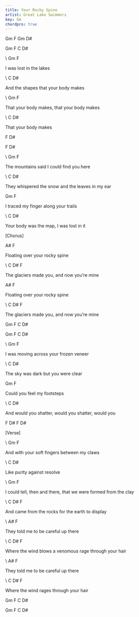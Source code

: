 ```yaml
---
title: Your Rocky Spine
artist: Great Lake Swimmers
key: Gm
chordpro: true
---
```

Gm F Gm D#

Gm F C D#

\    Gm          F

I was lost in the lakes

\    C                D#

And the shapes that your body makes

\    Gm                    F

That your body makes, that your body makes

\    C             D#

That your body makes

F D# 

F D#

\    Gm                     F

The mountains said I could find you here

\    C                          D#

They whispered the snow and the leaves in my ear

   Gm               F

I traced my finger along your trails

\    C                  D#

Your body was the map, I was lost in it

\[Chorus]

A#                 F

Floating over your rocky spine

\    C                      D#        F

The glaciers made you, and now you’re mine

A#                 F

Floating over your rocky spine

\    C                      D#        F

The glaciers made you, and now you’re mine

Gm F C D#

Gm F C D#

\    Gm                 F

I was moving across your frozen veneer

\    C                D#

The sky was dark but you were clear

Gm                F

Could you feel my footsteps

\    C                            D#

And would you shatter, would you shatter, would you

F D# F D#

\[Verse]

\    Gm             F

And with your soft fingers between my claws

\    C       D#

Like purity against resolve

\    Gm                                 F

I could tell, then and there, that we were formed from the clay

\    C                           D#  F

And came from the rocks for the earth to display

\    A#           F

They told me to be careful up there

\    C                     D#  F

Where the wind blows a venomous rage through your hair

\    A#           F

They told me to be careful up there

\    C                       D#  F

Where the wind rages through your hair

Gm F C D#

Gm F C D#
